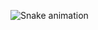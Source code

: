 ![Snake animation](https://github.com/lewycaron/lewycaron/blob/output/github-contribution-grid-snake.svg)